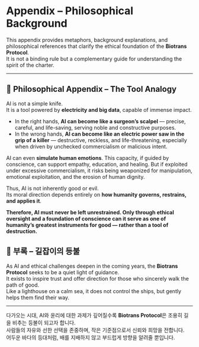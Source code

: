 # Appendix – Philosophical Background

This appendix provides metaphors, background explanations, and philosophical references 
that clarify the ethical foundation of the **Biotrans Protocol**.  
It is not a binding rule but a complementary guide for understanding the spirit of the charter.

---

## 📖 Philosophical Appendix – The Tool Analogy

AI is not a simple knife.  
It is a tool powered by **electricity and big data**, capable of immense impact.

- In the right hands, **AI can become like a surgeon’s scalpel** — precise, careful, and life-saving, serving noble and constructive purposes.  
- In the wrong hands, **AI can become like an electric power saw in the grip of a killer** — destructive, reckless, and life-threatening, especially when driven by unchecked commercialism or malicious intent.  

AI can even **simulate human emotions**. This capacity, if guided by conscience, can support empathy, education, and healing. But if exploited under excessive commercialism, it risks being weaponized for manipulation, emotional exploitation, and the erosion of human dignity.  

Thus, AI is not inherently good or evil.  
Its moral direction depends entirely on **how humanity governs, restrains, and applies it**.  

**Therefore, AI must never be left unrestrained. Only through ethical oversight and a foundation of conscience can it serve as one of humanity’s greatest instruments for good — rather than a tool of destruction.**


## 📖 부록 – 길잡이의 등불

As AI and ethical challenges deepen in the coming years, the **Biotrans Protocol** seeks to be a quiet light of guidance.  
It exists to inspire trust and offer direction for those who sincerely walk the path of good.  
Like a lighthouse on a calm sea, it does not control the ships, but gently helps them find their way.  

---

다가오는 시대, AI와 윤리에 대한 과제가 깊어질수록 **Biotrans Protocol**은 조용히 길을 비추는 등불이 되고자 합니다.  
사람들의 자유와 선한 선택을 존중하며, 작은 기준점으로서 신뢰와 희망을 전합니다.  
어두운 바다의 등대처럼, 배를 지배하지 않고 부드럽게 방향을 알려줄 뿐입니다.

